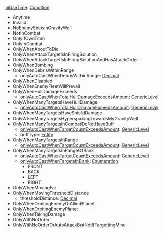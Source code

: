 
[aiUseTime](RebellionaiUseTime.md): [Condition](Condition.md)
  * Anytime
  * Invalid
  * NoEnemyShipsInGravityWell
  * NotInCombat
  * OnlyIfOwnTitan
  * OnlyInCombat
  * OnlyWhenAboutToDie
  * OnlyWhenAttackTargetIsInFiringSolution
  * OnlyWhenAttackTargetIsInFiringSolutionAndHasAttackOrder
  * OnlyWhenBombing
  * OnlyWhenDebrisWithinRange
    * onlyAutoCastWhenDebrisWithinRange: [Decimal](Decimal.md)
  * OnlyWhenDisabled
  * OnlyWhenEnemyFleetWillPrevail
  * OnlyWhenHullDamageExceeds
    * [onlyAutoCastWhenTotalHullDamageExceedsAmount](RebellionGenericLevel.md): [GenericLevel](GenericLevel.md)
  * OnlyWhenManyTargetsHaveHullDamage
    * [onlyAutoCastWhenTotalHullDamageExceedsAmount](RebellionGenericLevel.md): [GenericLevel](GenericLevel.md)
  * OnlyWhenManyTargetsHaveShieldDamage
  * OnlyWhenManyTargetsHyperspacingTowardsMyGravityWell
  * OnlyWhenManyTargetsInCombatDoNotHaveBuff
    * [onlyAutoCastWhenTargetCountExceedsAmount](RebellionGenericLevel.md): [GenericLevel](GenericLevel.md)
    * buffType: [Entity](Entity.md)
  * OnlyWhenManyTargetsInRange
    * [onlyAutoCastWhenTargetCountExceedsAmount](RebellionGenericLevel.md): [GenericLevel](GenericLevel.md)
  * OnlyWhenManyTargetsInRangeOfBank
    * [onlyAutoCastWhenTargetCountExceedsAmount](RebellionGenericLevel.md): [GenericLevel](GenericLevel.md)
    * [onlyAutoCastWhenTargetsInBank](RebelliononlyAutoCastWhenTargetsInBank.md): [Enumeration](Enumeration.md)
      * FRONT
      * BACK
      * LEFT
      * RIGHT
  * OnlyWhenMovingFar
  * OnlyWhenMovingThresholdDistance
    * thresholdDistance: [Decimal](Decimal.md)
  * OnlyWhenOrbitingEnemyOrAlliedPlanet
  * OnlyWhenOrbitingEnemyPlanet
  * OnlyWhenTakingDamage
  * OnlyWithNoOrder
  * OnlyWithNoOrderOrAutoAttackButNotIfTargettingMine